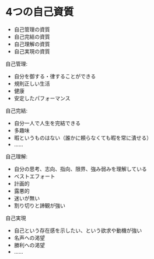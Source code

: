 # 4つの自己資質
- 自己管理の資質
- 自己完結の資質
- 自己理解の資質
- 自己実現の資質

自己管理:

- 自分を御する・律することができる
- 規則正しい生活
- 健康
- 安定したパフォーマンス

自己完結:

- 自分一人で人生を完結できる
- 多趣味
- 暇というものはない（誰かに頼らなくても暇を常に潰せる）
- ……

自己理解:

- 自分の思考、志向、指向、限界、強み弱みを理解している
- ベストエフォート
- 計画的
- 露悪的
- 迷いが無い
- 割り切りと諦観が強い

自己実現

- 自己という存在感を示したい、という欲求や動機が強い
- 名声への渇望
- 勝利への渇望
- ……

